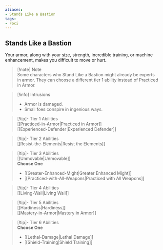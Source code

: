 ```yaml
---
aliases:
- Stands Like a Bastion
tags:
- Foci
---
```


  
## Stands Like a Bastion  
Your armor, along with your size, strength, incredible training, or machine enhancement, makes you difficult to move or hurt.  

>[!note] Note  
>Some characters who Stand Like a Bastion might already be experts in armor. They can choose a different tier 1 ability instead of Practiced in Armor. 
  

>[!info] Intrusions  
>- Armor is damaged.  
>- Small foes conspire in ingenious ways.  


>[!tip]- Tier 1 Abilities  
> [[Practiced-in-Armor|Practiced in Armor]]  
> [[Experienced-Defender|Experienced Defender]]  


>[!tip]- Tier 2 Abilities  
> [[Resist-the-Elements|Resist the Elements]]  


>[!tip]- Tier 3 Abilities  
> [[Unmovable|Unmovable]]  
> **Choose One**  
>- [[Greater-Enhanced-Might|Greater Enhanced Might]]  
>- [[Practiced-with-All-Weapons|Practiced with All Weapons]]  


>[!tip]- Tier 4 Abilities  
> [[Living-Wall|Living Wall]]  


>[!tip]- Tier 5 Abilities  
> [[Hardiness|Hardiness]]  
> [[Mastery-in-Armor|Mastery in Armor]]  


>[!tip]- Tier 6 Abilities  
> **Choose One**  
>- [[Lethal-Damage|Lethal Damage]]  
>- [[Shield-Training|Shield Training]]